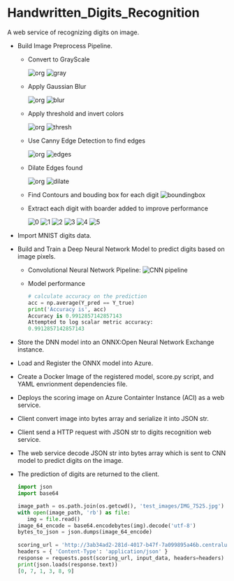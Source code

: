 # Handwritten_Digits_Recognition
A web service of recognizing digits on image.

- Build Image Preprocess Pipeline.
  - Convert to GrayScale
  
    ![org](/demo_images/original.png)
    ![gray](/demo_images/gray.png)
    
  - Apply Gaussian Blur
  
    ![org](/demo_images/original.png)
    ![blur](/demo_images/blur.png)
    
  - Apply threshold and invert colors
  
    ![org](/demo_images/original.png)
    ![thresh](/demo_images/thresh.png)
    
  - Use Canny Edge Detection to find edges
  
    ![org](/demo_images/original.png)
    ![edges](/demo_images/edges.png)
    
  - Dilate Edges found
  
    ![org](/demo_images/original.png)
    ![dilate](/demo_images/dilate.png)
    
  - Find Contours and bouding box for each digit
    ![boundingbox](/demo_images/boundingbox.png)
  - Extract each digit with boarder added to improve performance
  
    ![0](/demo_images/ROI_0.png)  ![1](/demo_images/ROI_1.png)  ![2](/demo_images/ROI_2.png)  ![3](/demo_images/ROI_3.png)  ![4](/demo_images/ROI_4.png)  ![5](/demo_images/ROI_5.png)

- Import MNIST digits data.

- Build and Train a Deep Neural Network Model to predict digits based on image pixels.
  - Convolutional Neural Network Pipeline:
    ![CNN pipeline](/demo_images/handwritten_digits_recognition_cnn.jpg)

  - Model performance
    ```python
    # calculate accuracy on the prediction
    acc = np.average(Y_pred == Y_true)
    print('Accuracy is', acc)
    Accuracy is 0.9912857142857143
    Attempted to log scalar metric accuracy:
    0.9912857142857143
    ```
- Store the DNN model into an ONNX:Open Neural Network Exchange instance.

- Load and Register the ONNX model into Azure.

- Create a Docker Image of the registered model, score.py script, and YAML envrionment dependencies file.

- Deploys the scoring image on Azure Containter Instance (ACI) as a web service.

- Client convert image into bytes array and serialize it into JSON str.

- Client send a HTTP request with JSON str to digits recognition web service.

- The web service decode JSON str into bytes array which is sent to CNN model to predict digits on the image.

- The prediction of digits are returned to the client.
    ```python
    import json
    import base64

    image_path = os.path.join(os.getcwd(), 'test_images/IMG_7525.jpg')
    with open(image_path, 'rb') as file:
       img = file.read()
    image_64_encode = base64.encodebytes(img).decode('utf-8')
    bytes_to_json = json.dumps(image_64_encode)
       
    scoring_url = 'http://3ab34ad2-281d-4017-b47f-7a099895a46b.centralus.azurecontainer.io/score'
    headers = { 'Content-Type': 'application/json' }
    response = requests.post(scoring_url, input_data, headers=headers)
    print(json.loads(response.text))
    [0, 7, 1, 3, 8, 9]
    ```
